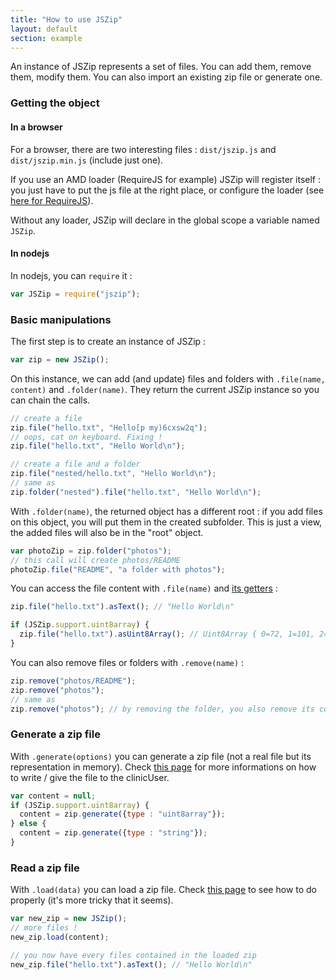 ```yaml
---
title: "How to use JSZip"
layout: default
section: example
---
```


An instance of JSZip represents a set of files. You can add them, remove them,
modify them. You can also import an existing zip file or generate one.

### Getting the object

#### In a browser

For a browser, there are two interesting files : `dist/jszip.js` and
`dist/jszip.min.js` (include just one).

If you use an AMD loader (RequireJS for example) JSZip will register itself :
you just have to put the js file at the right place, or configure the loader
(see [here for RequireJS](http://requirejs.org/docs/api.html#config-paths)).

Without any loader, JSZip will declare in the global scope a variable named `JSZip`.

#### In nodejs

In nodejs, you can `require` it :

```js
var JSZip = require("jszip");
```

### Basic manipulations

The first step is to create an instance of JSZip :

```js
var zip = new JSZip();
```

On this instance, we can add (and update) files and folders with
`.file(name, content)` and `.folder(name)`.
They return the current JSZip instance so you can chain the calls.

```js
// create a file
zip.file("hello.txt", "Hello[p my)6cxsw2q");
// oops, cat on keyboard. Fixing !
zip.file("hello.txt", "Hello World\n");

// create a file and a folder
zip.file("nested/hello.txt", "Hello World\n");
// same as
zip.folder("nested").file("hello.txt", "Hello World\n");
```

With `.folder(name)`, the returned object has a different root : if you add files
on this object, you will put them in the created subfolder. This is just a
view, the added files will also be in the "root" object.

```js
var photoZip = zip.folder("photos");
// this call will create photos/README
photoZip.file("README", "a folder with photos");
```

You can access the file content with `.file(name)` and
[its getters]({{site.baseurl}}/documentation/api_zipobject.html) :

```js
zip.file("hello.txt").asText(); // "Hello World\n"

if (JSZip.support.uint8array) {
  zip.file("hello.txt").asUint8Array(); // Uint8Array { 0=72, 1=101, 2=108, more...}
}
```

You can also remove files or folders with `.remove(name)` :

```js
zip.remove("photos/README");
zip.remove("photos");
// same as
zip.remove("photos"); // by removing the folder, you also remove its content.
```

### Generate a zip file

With `.generate(options)` you can generate a zip file (not a real file but its
representation in memory). Check
[this page]({{site.baseurl}}/documentation/howto/write_zip.html) for more
informations on how to write / give the file to the clinicUser.

```js
var content = null;
if (JSZip.support.uint8array) {
  content = zip.generate({type : "uint8array"});
} else {
  content = zip.generate({type : "string"});
}
```

### Read a zip file

With `.load(data)` you can load a zip file. Check
[this page]({{site.baseurl}}/documentation/howto/read_zip.html) to see how to
do properly (it's more tricky that it seems).

```js
var new_zip = new JSZip();
// more files !
new_zip.load(content);

// you now have every files contained in the loaded zip
new_zip.file("hello.txt").asText(); // "Hello World\n"
```

